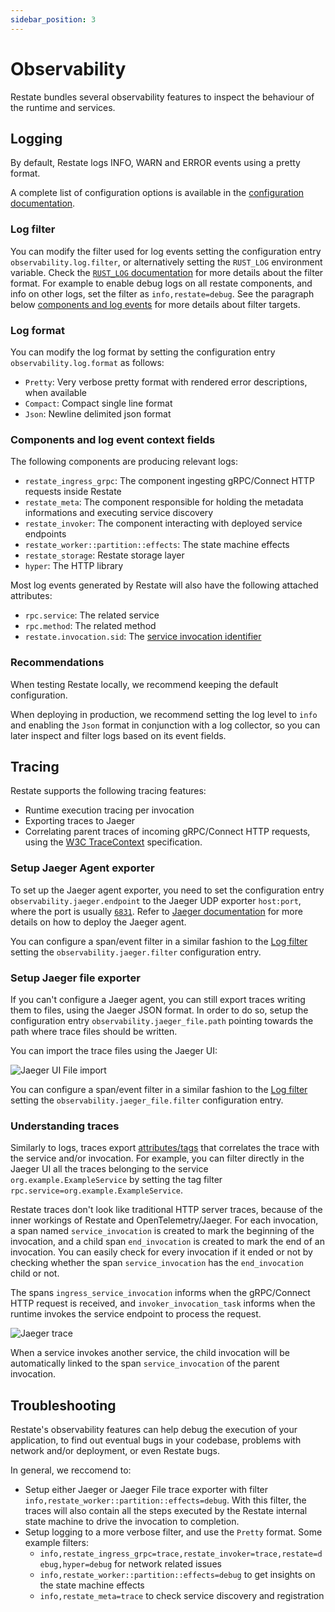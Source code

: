 ```yaml
---
sidebar_position: 3
---
```


# Observability

Restate bundles several observability features to inspect the behaviour of the runtime and services.

## Logging

By default, Restate logs INFO, WARN and ERROR events using a pretty format.

A complete list of configuration options is available in the [configuration documentation](./configuration).

### Log filter

You can modify the filter used for log events setting the configuration entry `observability.log.filter`, or alternatively setting the `RUST_LOG` environment variable. Check the [`RUST_LOG` documentation](https://docs.rs/tracing-subscriber/latest/tracing_subscriber/filter/struct.EnvFilter.html) for more details about the filter format. For example to enable debug logs on all restate components, and info on other logs, set the filter as `info,restate=debug`. See the paragraph below [components and log events](#components-and-log-event-context-fields) for more details about filter targets.

### Log format

You can modify the log format by setting the configuration entry `observability.log.format` as follows:

* `Pretty`: Very verbose pretty format with rendered error descriptions, when available
* `Compact`: Compact single line format
* `Json`: Newline delimited json format

### Components and log event context fields

The following components are producing relevant logs:

* `restate_ingress_grpc`: The component ingesting gRPC/Connect HTTP requests inside Restate
* `restate_meta`: The component responsible for holding the metadata informations and executing service discovery
* `restate_invoker`: The component interacting with deployed service endpoints
* `restate_worker::partition::effects`: The state machine effects
* `restate_storage`: Restate storage layer
* `hyper`: The HTTP library

Most log events generated by Restate will also have the following attached attributes:

* `rpc.service`: The related service
* `rpc.method`: The related method
* `restate.invocation.sid`: The [service invocation identifier](./manage-invocations.md#service-invocation-identifier)

### Recommendations

When testing Restate locally, we recommend keeping the default configuration.

When deploying in production, we recommend setting the log level to `info` and enabling the `Json` format in conjunction with a log collector, so you can later inspect and filter logs based on its event fields.

## Tracing

Restate supports the following tracing features:

* Runtime execution tracing per invocation
* Exporting traces to Jaeger
* Correlating parent traces of incoming gRPC/Connect HTTP requests, using the [W3C TraceContext](https://github.com/w3c/trace-context) specification.

### Setup Jaeger Agent exporter

To set up the Jaeger agent exporter, you need to set the configuration entry `observability.jaeger.endpoint` to the Jaeger UDP exporter `host:port`, where the port is usually [`6831`](https://www.jaegertracing.io/docs/1.6/deployment/#agent). Refer to [Jaeger documentation](https://www.jaegertracing.io/docs/1.20/deployment/) for more details on how to deploy the Jaeger agent.

You can configure a span/event filter in a similar fashion to the [Log filter](#log-filter) setting the `observability.jaeger.filter` configuration entry.

### Setup Jaeger file exporter

If you can't configure a Jaeger agent, you can still export traces writing them to files, using the Jaeger JSON format. In order to do so, setup the configuration entry `observability.jaeger_file.path` pointing towards the path where trace files should be written.

You can import the trace files using the Jaeger UI:

![Jaeger UI File import](/img/jaeger-import-file.png)

You can configure a span/event filter in a similar fashion to the [Log filter](#log-filter) setting the `observability.jaeger_file.filter` configuration entry.

### Understanding traces

Similarly to logs, traces export [attributes/tags](#components-and-log-event-context-fields) that correlates the trace with the service and/or invocation. For example, you can filter directly in the Jaeger UI all the traces belonging to the service `org.example.ExampleService` by setting the tag filter `rpc.service=org.example.ExampleService`.

Restate traces don't look like traditional HTTP server traces, because of the inner workings of Restate and OpenTelemetry/Jaeger. For each invocation, a span named `service_invocation` is created to mark the beginning of the invocation, and a child span `end_invocation` is created to mark the end of an invocation. You can easily check for every invocation if it ended or not by checking whether the span `service_invocation` has the `end_invocation` child or not.

The spans `ingress_service_invocation` informs when the gRPC/Connect HTTP request is received, and `invoker_invocation_task` informs when the runtime invokes the service endpoint to process the request.

![Jaeger trace](/img/jaeger-trace.png)

When a service invokes another service, the child invocation will be automatically linked to the span `service_invocation` of the parent invocation.

## Troubleshooting

Restate's observability features can help debug the execution of your application, to find out eventual bugs in your codebase, problems with network and/or deployment, or even Restate bugs.

In general, we reccomend to:

* Setup either Jaeger or Jaeger File trace exporter with filter `info,restate_worker::partition::effects=debug`. With this filter, the traces will also contain all the steps executed by the Restate internal state machine to drive the invocation to completion.
* Setup logging to a more verbose filter, and use the `Pretty` format. Some example filters:
    * `info,restate_ingress_grpc=trace,restate_invoker=trace,restate=debug,hyper=debug` for network related issues
    * `info,restate_worker::partition::effects=debug` to get insights on the state machine effects
    * `info,restate_meta=trace` to check service discovery and registration